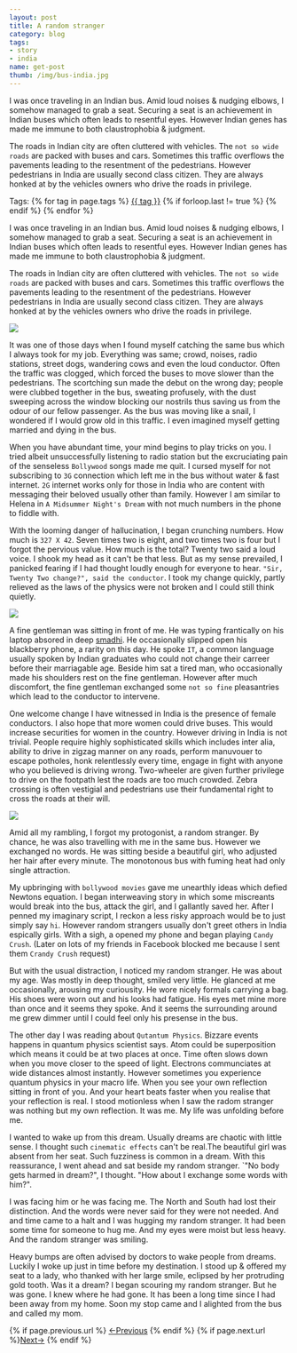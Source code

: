 ```yaml
---
layout: post
title: A random stranger
category: blog
tags:
- story 
- india 
name: get-post
thumb: /img/bus-india.jpg
---
```

I was once traveling in an Indian bus. Amid loud noises & nudging elbows, I somehow managed to grab a seat. Securing a seat is an achievement in Indian buses which often leads to resentful eyes. However Indian genes has made me immune to both claustrophobia & judgment.

The roads in Indian city are often cluttered with vehicles. The `not so wide roads` are packed with buses and cars. Sometimes this traffic overflows the pavements leading to the resentment of the pedestrians. However pedestrians in India are usually second class citizen. They are always honked at by the vehicles owners who drive the roads in privilege.<!-- truncate_here -->

<p>Tags: {% for tag in page.tags %} <a class="mytag" href="/tag/{{ tag }}" title="View posts tagged with &quot;{{ tag }}&quot;">{{ tag }}</a>  {% if forloop.last != true %} {% endif %} {% endfor %} </p>

I was once traveling in an Indian bus. Amid loud noises & nudging elbows, I somehow managed to grab a seat. Securing a seat is an achievement in Indian buses which often leads to resentful eyes. However Indian genes has made me immune to both claustrophobia & judgment. 

The roads in Indian city are often cluttered with vehicles. The `not so wide roads` are packed with buses and cars. Sometimes this traffic overflows the pavements leading to the resentment of the pedestrians. However pedestrians in India are usually second class citizen. They are always honked at by the vehicles owners who drive the roads in privilege. 

<p> 
<img src="{{ root_url }}/img/bus-india.jpg" >
</p>

It was one of those days when I found myself catching the same bus which I always took for my job. Everything was same; crowd, noises, radio stations, street dogs, wandering cows and even the loud conductor. Often the traffic was clogged, which forced the buses to move slower than the pedestrians. The scortching sun made the debut on the wrong day; people were clubbed together in the bus, sweating profusely, with the dust sweeping across the window blocking our nostrils thus saving us from the odour of our fellow passenger. As the bus was moving like a snail, I wondered if I would grow old in this traffic. I even imagined myself getting married and dying in the bus. 


When you have abundant time, your mind begins to play tricks on you. I tried albeit unsuccessfully listening to radio station but the excruciating pain of the senseless `Bollywood` songs made me quit. I cursed myself for not subscribing to `3G` connection which left me in the bus without water & fast internet. `2G` internet works only for those in India who are content with messaging their beloved usually other than family. However I am similar to Helena in `A Midsummer Night's Dream` with not much numbers in the phone to fiddle with.

With the looming danger of hallucination, I began crunching numbers. How much is `327 X 42`. Seven times two is eight, and two times two is four but I forgot the pervious value. How much is the total? Twenty two said a loud voice. I shook my head as it can't be that less. But as my sense prevailed, I panicked fearing if I had thought loudly enough for everyone to hear. `"Sir, Twenty Two change?", said the conductor`. I took my change quickly,  partly relieved as the laws of the physics were not broken and I could still think quietly.

<p> 
<img src="{{ root_url }}/img/laws-physics.gif" >
</p>

A fine gentleman was sitting in front of me. He was typing frantically on his laptop absored in deep <a href="https://en.wikipedia.org/wiki/Samadhi" target="_blank">smadhi</a>. He occasionally slipped open his blackberry phone, a rarity on this day. He spoke `IT`, a common language usually spoken by Indian graduates who could not change their carreer before their marriagable age. Beside him sat a tired man, who occasionally made his shoulders rest on the fine gentleman. However after much discomfort, the fine gentleman exchanged some `not so fine` pleasantries which lead to the conductor to intervene.

One welcome change I have witnessed in India is the presence of female conductors. I also hope that more women could drive buses. This would increase securities for women in the country. However driving in India is not trivial. People require highly sophisticated skills which includes inter alia, ability to drive in zigzag manner on any roads, perform manuvouer to escape potholes, honk relentlessly every time, engage in fight with anyone who you believed is driving wrong. Two-wheeler are given further privilege to drive on the footpath lest the roads are too much crowded. Zebra crossing is often vestigial and pedestrians use their fundamental right to cross the roads at their will.

<p> 
<img src="{{ root_url }}/img/india-traffic.jpg" >
</p>

Amid all my rambling, I forgot my protogonist, a random stranger. By chance, he was also travelling with me in the same bus. However we exchanged no words. He was sitting beside a beautiful girl, who adjusted her hair after every minute. The monotonous bus with fuming heat had only single attraction.

My upbringing with `bollywood movies` gave me unearthly ideas which defied Newtons equation. I began interweaving story in which some miscreants would break into the bus, attack the girl, and I gallantly saved her. After I penned my imaginary script, I reckon a less risky approach would be to just simply say `hi`. However random strangers usually don't greet others in India espically girls. With a sigh, a opened my phone and began playing `Candy Crush`. (Later on lots of my friends in Facebook blocked me because I sent them `Crandy Crush` request)

But with the usual distraction, I noticed my random stranger. He was about my age. Was mostly in deep thought, smiled very little. He glanced at me occasionally, arousing my curiousity. He wore nicely formals carrying a bag. His shoes were worn out and his looks had fatigue. His eyes met mine more than once and it seems they spoke. And it seems the surrounding around me grew dimmer until I could feel only his presense in the bus. 

The other day I was reading about `Qutantum Physics`. Bizzare events happens in quantum physics scientist says. Atom could be superposition which means it could be at two places at once. Time often slows down when you move closer to the speed of light. Electrons communciates at wide distances almost instantly. However sometimes you experience quantum physics in your macro life. When you see your own reflection sitting in front of you. And your heart beats faster when you realise that your reflection is real. I stood motionless when I saw the radom stranger was nothing but my own reflection. It was me. My life was unfolding before me. 

I wanted to wake up from this dream. Usually dreams are chaotic with little sense. I thought such `cinematic effects` can't be real.The beautiful girl was absent from her seat. Such fuzziness is common in a dream. With this reassurance, I went ahead and sat beside my random stranger. `"No body gets harmed in dream?", I thought. "How about I exchange some words with him?". 

I was facing him or he was facing me. The North and South had lost their distinction. And the words were never said for they were not needed. And and time came to a halt and I was hugging my random stranger. It had been some time for someone to hug me. And my eyes were moist but less heavy. And the random stranger was smiling. 

Heavy bumps are often advised by doctors to wake people from dreams. Luckily I woke up just in time before my destination. I stood up & offered my seat to a lady, who thanked with her large smile, eclipsed by her protruding gold tooth. Was it a dream? I began scouring my random stranger. But he was gone. I knew where he had gone. It has been a long time since I had been away from my home. Soon my stop came and I alighted from the bus and called my mom.

<nav class="pagination clear" style="padding-bottom:20px;">
{% if page.previous.url %} <a class="prev-item" href="{{page.previous.url}}" title="Previous Post: {{page.previous.title}}">&larr;Previous</a>   {% endif %}  {% if page.next.url %}<a class="next-item" href="{{page.next.url}}" title="Next Post: {{page.next.title}}">Next&rarr;</a>         {% endif %}
</nav>


